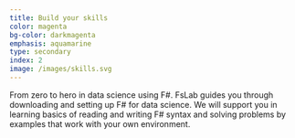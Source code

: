 ```yaml
---
title: Build your skills
color: magenta
bg-color: darkmagenta
emphasis: aquamarine
type: secondary
index: 2
image: /images/skills.svg
---
```


From zero to hero in data science using F#. FsLab guides you through downloading and setting up F# for data science. We will support you in learning basics of reading and writing F# syntax and solving problems by examples that work with your own environment.